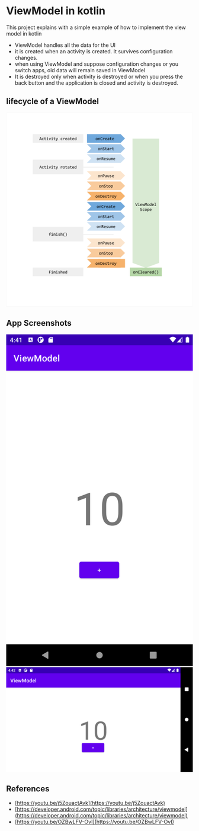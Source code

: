 # ViewModel in kotlin

This project explains with a simple example of how to implement the view model in kotlin

- ViewModel handles all the data for the UI
- it is created when an activity is created. It survives configuration changes.
- when using ViewModel and suppose configuration changes or you switch apps, old data will remain
  saved in ViewModel
- It is destroyed only when activity is destroyed or when you press the back button and the application
  is closed and activity is destroyed.
  
## lifecycle of a ViewModel
![ViewModel lifecycle](https://github.com/abhineshchandra1234/ViewModelApp/blob/master/images/viewmodel-lifecycle.png)

## App Screenshots

![potrait](https://github.com/abhineshchandra1234/ViewModelApp/blob/master/images/potrait.png)
![landscape](https://github.com/abhineshchandra1234/ViewModelApp/blob/master/images/landscape.png)

## References

- [https://youtu.be/j5ZouactAvk](https://youtu.be/j5ZouactAvk)
- [https://developer.android.com/topic/libraries/architecture/viewmodel](https://developer.android.com/topic/libraries/architecture/viewmodel)
- [https://youtu.be/OZBwLFV-OvI](https://youtu.be/OZBwLFV-OvI)

